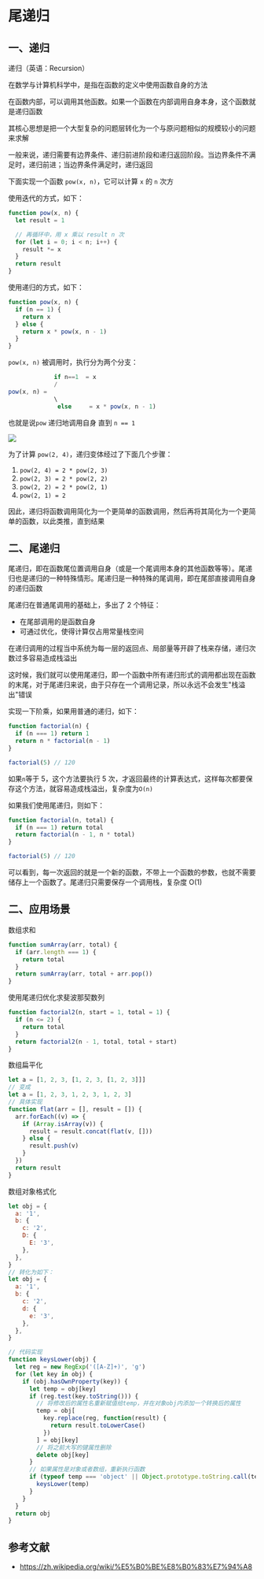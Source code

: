 # 尾递归

## 一、递归

递归（英语：Recursion）

在数学与计算机科学中，是指在函数的定义中使用函数自身的方法

在函数内部，可以调用其他函数。如果一个函数在内部调用自身本身，这个函数就是递归函数

其核心思想是把一个大型复杂的问题层转化为一个与原问题相似的规模较小的问题来求解

一般来说，递归需要有边界条件、递归前进阶段和递归返回阶段。当边界条件不满足时，递归前进；当边界条件满足时，递归返回

下面实现一个函数 `pow(x, n)`，它可以计算 `x` 的 `n` 次方

使用迭代的方式，如下：

```js
function pow(x, n) {
  let result = 1

  // 再循环中，用 x 乘以 result n 次
  for (let i = 0; i < n; i++) {
    result *= x
  }
  return result
}
```

使用递归的方式，如下：

```js
function pow(x, n) {
  if (n == 1) {
    return x
  } else {
    return x * pow(x, n - 1)
  }
}
```

`pow(x, n)` 被调用时，执行分为两个分支：

```js
             if n==1  = x
             /
pow(x, n) =
             \
              else     = x * pow(x, n - 1)
```

也就是说`pow` 递归地调用自身 直到 `n == 1`

![](https://static.vue-js.com/8002c960-815d-11eb-ab90-d9ae814b240d.png)

为了计算 `pow(2, 4)`，递归变体经过了下面几个步骤：

1. `pow(2, 4) = 2 * pow(2, 3)`
2. `pow(2, 3) = 2 * pow(2, 2)`
3. `pow(2, 2) = 2 * pow(2, 1)`
4. `pow(2, 1) = 2`

因此，递归将函数调用简化为一个更简单的函数调用，然后再将其简化为一个更简单的函数，以此类推，直到结果

## 二、尾递归

尾递归，即在函数尾位置调用自身（或是一个尾调用本身的其他函数等等）。尾递归也是递归的一种特殊情形。尾递归是一种特殊的尾调用，即在尾部直接调用自身的递归函数

尾递归在普通尾调用的基础上，多出了 2 个特征：

- 在尾部调用的是函数自身
- 可通过优化，使得计算仅占用常量栈空间

在递归调用的过程当中系统为每一层的返回点、局部量等开辟了栈来存储，递归次数过多容易造成栈溢出

这时候，我们就可以使用尾递归，即一个函数中所有递归形式的调用都出现在函数的末尾，对于尾递归来说，由于只存在一个调用记录，所以永远不会发生"栈溢出"错误

实现一下阶乘，如果用普通的递归，如下：

```js
function factorial(n) {
  if (n === 1) return 1
  return n * factorial(n - 1)
}

factorial(5) // 120
```

如果`n`等于 5，这个方法要执行 5 次，才返回最终的计算表达式，这样每次都要保存这个方法，就容易造成栈溢出，复杂度为`O(n)`

如果我们使用尾递归，则如下：

```js
function factorial(n, total) {
  if (n === 1) return total
  return factorial(n - 1, n * total)
}

factorial(5) // 120
```

可以看到，每一次返回的就是一个新的函数，不带上一个函数的参数，也就不需要储存上一个函数了。尾递归只需要保存一个调用栈，复杂度 O(1)

## 二、应用场景

数组求和

```js
function sumArray(arr, total) {
  if (arr.length === 1) {
    return total
  }
  return sumArray(arr, total + arr.pop())
}
```

使用尾递归优化求斐波那契数列

```js
function factorial2(n, start = 1, total = 1) {
  if (n <= 2) {
    return total
  }
  return factorial2(n - 1, total, total + start)
}
```

数组扁平化

```js
let a = [1, 2, 3, [1, 2, 3, [1, 2, 3]]]
// 变成
let a = [1, 2, 3, 1, 2, 3, 1, 2, 3]
// 具体实现
function flat(arr = [], result = []) {
  arr.forEach((v) => {
    if (Array.isArray(v)) {
      result = result.concat(flat(v, []))
    } else {
      result.push(v)
    }
  })
  return result
}
```

数组对象格式化

```js
let obj = {
  a: '1',
  b: {
    c: '2',
    D: {
      E: '3',
    },
  },
}
// 转化为如下：
let obj = {
  a: '1',
  b: {
    c: '2',
    d: {
      e: '3',
    },
  },
}

// 代码实现
function keysLower(obj) {
  let reg = new RegExp('([A-Z]+)', 'g')
  for (let key in obj) {
    if (obj.hasOwnProperty(key)) {
      let temp = obj[key]
      if (reg.test(key.toString())) {
        // 将修改后的属性名重新赋值给temp，并在对象obj内添加一个转换后的属性
        temp = obj[
          key.replace(reg, function(result) {
            return result.toLowerCase()
          })
        ] = obj[key]
        // 将之前大写的键属性删除
        delete obj[key]
      }
      // 如果属性是对象或者数组，重新执行函数
      if (typeof temp === 'object' || Object.prototype.toString.call(temp) === '[object Array]') {
        keysLower(temp)
      }
    }
  }
  return obj
}
```

## 参考文献

- https://zh.wikipedia.org/wiki/%E5%B0%BE%E8%B0%83%E7%94%A8
